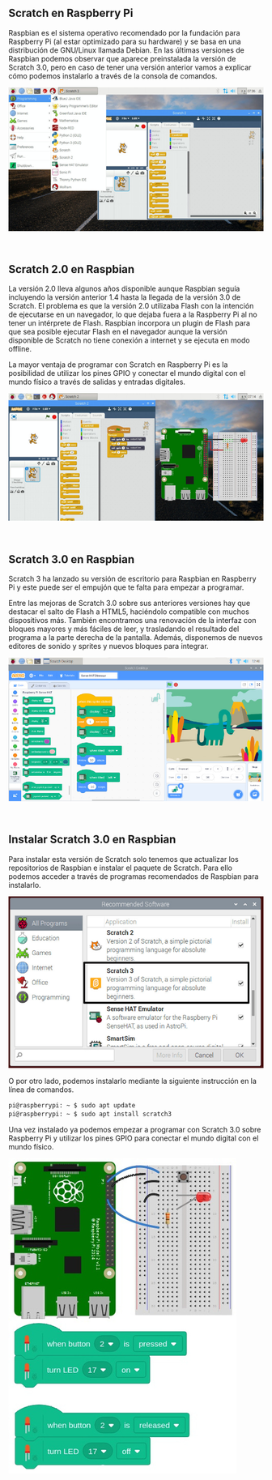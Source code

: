 ## Scratch en Raspberry Pi

Raspbian es el sistema operativo recomendado por la fundación para Raspberry Pi (al estar optimizado para su hardware) y se basa en una distribución de GNU/Linux llamada Debian. En las últimas versiones de Raspbian podemos observar que aparece preinstalada la versión de Scratch 3.0, pero en caso de tener una versión anterior vamos a explicar cómo podemos instalarlo a través de la consola de comandos.

![](img/1.jpg "Scratch en Raspberry Pi")



<br />



## Scratch 2.0 en Raspbian

La versión 2.0 lleva algunos años disponible aunque Raspbian seguía incluyendo la versión anterior 1.4 hasta la llegada de la versión 3.0 de Scratch. El problema es que la versión 2.0 utilizaba Flash con la intención de ejecutarse en un navegador, lo que dejaba fuera a la Raspberry Pi al no tener un intérprete de Flash. Raspbian incorpora un plugin de Flash para que sea posible ejecutar Flash en el navegador aunque la versión disponible de Scratch no tiene conexión a internet y se ejecuta en modo offline.

La mayor ventaja de programar con Scratch en Raspberry Pi es la posibilidad de utilizar los pines GPIO y conectar el mundo digital con el mundo físico a través de salidas y entradas digitales.

![](img/2.jpg "Pines GPIO con Scratch 2.0")



<br />



## Scratch 3.0 en Raspbian

Scratch 3 ha lanzado su versión de escritorio para Raspbian en Raspberry Pi y este puede ser el empujón que te falta para empezar a programar.

Entre las mejoras de Scratch 3.0 sobre sus anteriores versiones hay que destacar el salto de Flash a HTML5, haciéndolo compatible con muchos dispositivos más. También encontramos una renovación de la interfaz con bloques mayores y más fáciles de leer, y trasladando el resultado del programa a la parte derecha de la pantalla. Además, disponemos de nuevos editores de sonido y sprites y nuevos bloques para integrar.

![](img/3.jpg "Scratch 3.0 en Raspbian")



<br />



## Instalar Scratch 3.0 en Raspbian

Para instalar esta versión de Scratch solo tenemos que actualizar los repositorios de Raspbian e instalar el paquete de Scratch. Para ello podemos acceder a través de programas recomendados de Raspbian para instalarlo.

![](img/4.jpg "Agregar Scratch 3.0 en Raspbian")

O por otro lado, podemos instalarlo mediante la siguiente instrucción en la línea de comandos.

```sh
pi@raspberrypi: ~ $ sudo apt update
pi@raspberrypi: ~ $ sudo apt install scratch3
```

Una vez instalado ya podemos empezar a programar con Scratch 3.0 sobre Raspberry Pi y utilizar los pines GPIO para conectar el mundo digital con el mundo físico.

![](img/5.jpg "Pines GPIO con Scratch 3.0")
